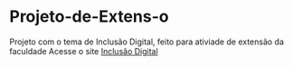 # Projeto-de-Extens-o
Projeto com o tema de Inclusão Digital, feito para ativiade de extensão da faculdade
Acesse o site <a href='https://inclusao-digital.netlify.app/'>Inclusão Digital<a>
